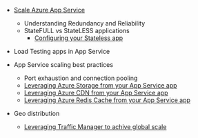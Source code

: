 * [Scale Azure App Service](/documentation/articles/web-sites-scale/)
  
  * Understanding Redundancy and Reliability
  * StateFULL vs StateLESS applications
    * [Configuring your Stateless app](/blog/disabling-arrs-instance-affinity-in-windows-azure-web-sites/)
* Load Testing apps in App Service   
* App Service scaling best practices
  
  * Port exhaustion and connection pooling
  * [Leveraging Azure Storage from your App Service app](/documentation/articles/storage-dotnet-how-to-use-blobs/)
  * [Leveraging Azure CDN from your App Service app](/documentation/articles/cdn-overview/)
  * [Leveraging Azure Redis Cache from your App Service app](/documentation/articles/cache-dotnet-how-to-use-azure-redis-cache/)
* Geo distribution
  
  * [Leveraging Traffic Manager to achive global scale](/documentation/articles/traffic-manager-overview/)

